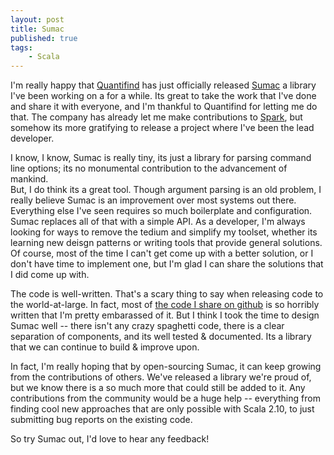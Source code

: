 ```yaml
---
layout: post
title: Sumac
published: true
tags:
    - Scala
---
```


I'm really happy that [Quantifind](http://blog.quantifind.com) has just officially released [Sumac](https://github.com/quantifind/Sumac)
 a library I've been working on a for a while.  Its great to take the work that I've done and share it with everyone, and I'm thankful
to Quantifind for letting me do that.  The company has already let me make contributions to [Spark](https://github.com/mesos/spark), but
somehow its more gratifying to release a project where I've been the lead developer.

I know, I know, Sumac is really tiny, its just a library for parsing command line options; its no monumental contribution to the advancement
of mankind.  
But, I do think its a great tool.  Though argument parsing is an old problem, I really believe Sumac is an improvement over most systems out there.  Everything
else I've seen requires so much boilerplate and configuration.  Sumac replaces all of that with a simple API.  As a developer,
I'm always looking for ways to remove the tedium and simplify my toolset, whether its learning new deisgn patterns or writing tools that provide
general solutions.  Of course, most of the time I can't get come up with a better solution, or I don't have time to implement one, but I'm glad I
can share the solutions that I did come up with.

The code is well-written.  That's a scary thing to say when releasing code to the world-at-large.  In fact, most of [the code I share on github](http://github.com/squito)
is so horribly written that I'm pretty embarassed of it.  But I think I took the time to design Sumac well -- there isn't any crazy spaghetti code,
there is a clear separation of components, and its well tested & documented.  Its a library that we can continue to build & improve upon.

In fact, I'm really hoping that by open-sourcing Sumac, it can keep growing from the contributions of others.  We've released a library we're proud of,
but we know there is a so much more that could still be added to it.  Any contributions from the community would be a huge help -- everything from
finding cool new approaches that are only possible with Scala 2.10, to just submitting bug reports on the existing code.  

So try Sumac out, I'd love to hear any feedback!
